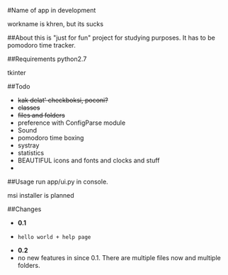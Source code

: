 #Name of app in development

workname is khren, but its sucks

##About
this is "just for fun" project for studying purposes. It has to be pomodoro time tracker.



##Requirements
python2.7

tkinter

##Todo
-	~~kak delat' checkboksi, poconi?~~
-	~~classes~~
-	~~files and folders~~
-	preference with ConfigParse module
-   Sound
-   pomodoro time boxing
-   systray
-   statistics
-   BEAUTIFUL icons and fonts and clocks and stuff
-


##Usage
run app/ui.py in console.

msi installer is planned

##Changes
- 	**0.1**
  -		hello world + help page
-   **0.2**
  -    no new features in since 0.1. There are multiple files now and multiple folders.
